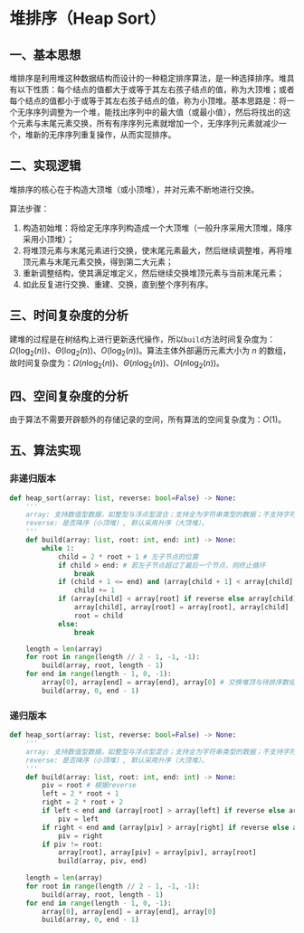 # 堆排序（Heap Sort）

## 一、基本思想

堆排序是利用堆这种数据结构而设计的一种稳定排序算法，是一种选择排序。堆具有以下性质：每个结点的值都大于或等于其左右孩子结点的值，称为大顶堆；或者每个结点的值都小于或等于其左右孩子结点的值，称为小顶堆。基本思路是：将一个无序序列调整为一个堆，能找出序列中的最大值（或最小值），然后将找出的这个元素与末尾元素交换，所有有序序列元素就增加一个，无序序列元素就减少一个，堆新的无序序列重复操作，从而实现排序。

## 二、实现逻辑

堆排序的核心在于构造大顶堆（或小顶堆），并对元素不断地进行交换。

算法步骤：
1. 构造初始堆：将给定无序序列构造成一个大顶堆（一般升序采用大顶堆，降序采用小顶堆）；
2. 将堆顶元素与末尾元素进行交换，使末尾元素最大，然后继续调整堆，再将堆顶元素与末尾元素交换，得到第二大元素；
3. 重新调整结构，使其满足堆定义，然后继续交换堆顶元素与当前末尾元素；
4. 如此反复进行交换、重建、交换，直到整个序列有序。

## 三、时间复杂度的分析

建堆的过程是在树结构上进行更新迭代操作，所以`build`方法时间复杂度为：$\Omega(\log_2(n))$、$\Theta(\log_2(n))$、$O(\log_2(n))$。算法主体外部遍历元素大小为 $n$ 的数组，故时间复杂度为：$\Omega(n\log_2(n))$、$\Theta(n\log_2(n))$、$O(n\log_2(n))$。

## 四、空间复杂度的分析

由于算法不需要开辟额外的存储记录的空间，所有算法的空间复杂度为：$O(1)$。

## 五、算法实现

### 非递归版本

```python
def heap_sort(array: list, reverse: bool=False) -> None:
    '''
    array: 支持数值型数据，如整型与浮点型混合；支持全为字符串类型的数据；不支持字符串型与数值型混合。
    reverse: 是否降序（小顶堆）, 默认采用升序（大顶堆）。
    '''
    def build(array: list, root: int, end: int) -> None:
        while 1:
            child = 2 * root + 1 # 左子节点的位置
            if child > end: # 若左子节点超过了最后一个节点，则终止循环
                break
            if (child + 1 <= end) and (array[child + 1] < array[child] if reverse else array[child + 1] > array[child]): # 若右子节点在最后一个节点之前，并且右子节点比左子节点大，则我们的孩子指针移到右子节点上
                child += 1
            if (array[child] < array[root] if reverse else array[child] > array[root]): # 若最大的孩子节点大于根节点，则交换两者顺序，并且将根节点指针，移到这个孩子节点上
                array[child], array[root] = array[root], array[child]
                root = child
            else:
                break

    length = len(array)
    for root in range(length // 2 - 1, -1, -1):
        build(array, root, length - 1)
    for end in range(length - 1, 0, -1):
        array[0], array[end] = array[end], array[0] # 交换堆顶与待排序数组末尾位置
        build(array, 0, end - 1)
```

### 递归版本

```python
def heap_sort(array: list, reverse: bool=False) -> None:
    '''
    array: 支持数值型数据，如整型与浮点型混合；支持全为字符串类型的数据；不支持字符串型与数值型混合。
    reverse: 是否降序（小顶堆）, 默认采用升序（大顶堆）。
    '''
    def build(array: list, root: int, end: int) -> None:
        piv = root # 根据reverse
        left = 2 * root + 1
        right = 2 * root + 2
        if left < end and (array[root] > array[left] if reverse else array[root] < array[left]):
            piv = left
        if right < end and (array[piv] > array[right] if reverse else array[piv] < array[right]):
            piv = right
        if piv != root:
            array[root], array[piv] = array[piv], array[root]
            build(array, piv, end)
    
    length = len(array)
    for root in range(length // 2 - 1, -1, -1):
        build(array, root, length - 1)
    for end in range(length - 1, 0, -1):
        array[0], array[end] = array[end], array[0]
        build(array, 0, end - 1)
```